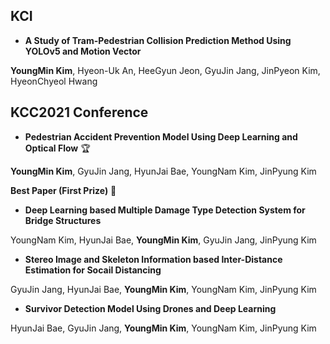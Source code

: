 ## KCI
- **A Study of Tram-Pedestrian Collision Prediction Method Using YOLOv5 and Motion Vector**

**YoungMin Kim**, Hyeon-Uk An, HeeGyun Jeon, GyuJin Jang, JinPyeon Kim, HyeonChyeol Hwang

## KCC2021 Conference
- **Pedestrian Accident Prevention Model Using Deep Learning and Optical Flow** 🏆

**YoungMin Kim**, GyuJin Jang, HyunJai Bae, YoungNam Kim, JinPyung Kim

**Best Paper (First Prize)** 🥇

- **Deep Learning based Multiple Damage Type Detection System for Bridge Structures**

YoungNam Kim, HyunJai Bae, **YoungMin Kim**, GyuJin Jang, JinPyung Kim

- **Stereo Image and Skeleton Information based Inter-Distance Estimation for Socail Distancing**

GyuJin Jang, HyunJai Bae, **YoungMin Kim**, YoungNam Kim, JinPyung Kim

- **Survivor Detection Model Using Drones and Deep Learning**

HyunJai Bae, GyuJin Jang, **YoungMin Kim**, YoungNam Kim, JinPyung Kim
